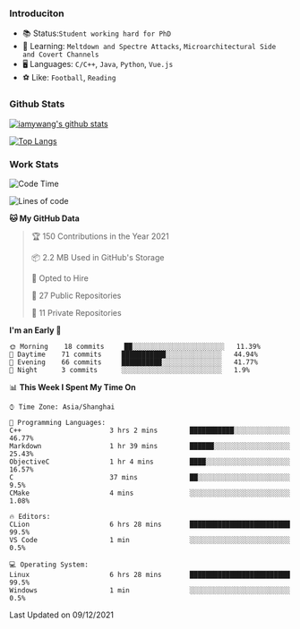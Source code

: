 ### Introduciton

- 📚 Status:`Student working hard for PhD`
- 🔎 Learning: `Meltdown and Spectre Attacks`, `Microarchitectural Side and Covert Channels`
- 🖥️ Languages: `C/C++`, `Java`, `Python`, `Vue.js`
- ⚽ Like: `Football`, `Reading`

### Github Stats

[![iamywang's github stats](https://github-readme-stats.vercel.app/api?username=iamywang&count_private=true&show_icons=true)]()

[![Top Langs](https://github-readme-stats.vercel.app/api/top-langs/?username=iamywang&layout=compact)]()

### Work Stats

<!--START_SECTION:waka-->
![Code Time](http://img.shields.io/badge/Code%20Time-11%20hrs%2058%20mins-blue)

![Lines of code](https://img.shields.io/badge/From%20Hello%20World%20I%27ve%20Written-534%20Thousand%20lines%20of%20code-blue)

**🐱 My GitHub Data** 

> 🏆 150 Contributions in the Year 2021
 > 
> 📦 2.2 MB Used in GitHub's Storage 
 > 
> 💼 Opted to Hire
 > 
> 📜 27 Public Repositories 
 > 
> 🔑 11 Private Repositories  
 > 
**I'm an Early 🐤** 

```text
🌞 Morning    18 commits     ██░░░░░░░░░░░░░░░░░░░░░░░   11.39% 
🌆 Daytime    71 commits     ███████████░░░░░░░░░░░░░░   44.94% 
🌃 Evening    66 commits     ██████████░░░░░░░░░░░░░░░   41.77% 
🌙 Night      3 commits      ░░░░░░░░░░░░░░░░░░░░░░░░░   1.9%

```


📊 **This Week I Spent My Time On** 

```text
⌚︎ Time Zone: Asia/Shanghai

💬 Programming Languages: 
C++                      3 hrs 2 mins        ███████████░░░░░░░░░░░░░░   46.77% 
Markdown                 1 hr 39 mins        ██████░░░░░░░░░░░░░░░░░░░   25.43% 
ObjectiveC               1 hr 4 mins         ████░░░░░░░░░░░░░░░░░░░░░   16.57% 
C                        37 mins             ██░░░░░░░░░░░░░░░░░░░░░░░   9.5% 
CMake                    4 mins              ░░░░░░░░░░░░░░░░░░░░░░░░░   1.08%

🔥 Editors: 
CLion                    6 hrs 28 mins       █████████████████████████   99.5% 
VS Code                  1 min               ░░░░░░░░░░░░░░░░░░░░░░░░░   0.5%

💻 Operating System: 
Linux                    6 hrs 28 mins       █████████████████████████   99.5% 
Windows                  1 min               ░░░░░░░░░░░░░░░░░░░░░░░░░   0.5%

```


 Last Updated on 09/12/2021
<!--END_SECTION:waka-->
